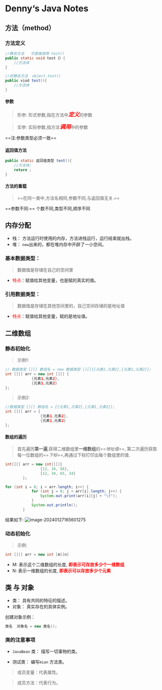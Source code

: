 # Denny‘s  Java Notes

## 方法（method）

### 方法定义

```java
//静态方法   可直接调用 test()
public static void test（）{
	//方法体
}
```



```java
//非静态方法  object.test()
public viod test(){
	//方法体
}

```



#### 参数

> 形参:  形式参数,指在方法中<font size=4 color=red>***定义***</font>的参数

> 实参:  实际参数,指方法<font color=red size=4>***调用***</font>中的参数

==注:参数类型必须一致==

#### 返回值方法

```java
public static 返回值类型 test(){
	//方法体;
	return ;
}
```

#### 方法的重载

> ==在同一类中,方法名相同,参数不同,与返回值无关.==

==参数不同:== 个数不同,类型不同,顺序不同

## 内存分配

- 栈： 方法运行时使用的内存，方法进栈运行，运行结束就出栈。
- 堆： `new`出来的，都在堆内存中开辟了一小空间。

### 基本数据类型：

> 数据值是存储在自己的空间里

- <font color =red>特点</font>：赋值给其他变量，也是赋的真实的值。

### 引用数据类型：

> 数据值是存储在其他空间里的，自己空间存储的是地址值

- <font color = red> 特点</font>：赋值给其他变量，赋的是地址值。

## 二维数组

### 静态初始化

> 示例1:

```java
// 数据类型 [][] 数组名 = new 数据类型 [][]{{元素1,元素2},{元素1,元素2}};
int [][] arr = new int [][] {
		    {元素1,元素2},
		    {元素1,元素2}
};
```

> 示例2:

```java
//数据类型 [][] 数组名 = {{元素1,元素2},{元素1,元素2}};
int [][] arr = {
			    {元素1,元素2},
                {元素1,元素2}
};
```

#### 数组的遍历

> 首先遍历**第一遍**,获得二维数组里**一维数组**的==*地址值*==, 第二次遍历获取每一位数组的==*下标*==,再通过下标打印出每个数组里的值.

```java
int[][] arr = new int[][]{
                {12, 34, 56},
                {12, 34, 65, 34}
        };

for (int i = 0; i < arr.length; i++) {
            for (int j = 0; j < arr[i].length; j++) {
                System.out.print(arr[i][j] + "\t");
            }
            System.out.println();
        }
```

结果如下: ![image-20240127165601275](https://cdn.jsdelivr.net/gh/Dennyyun/Study_Diary/images/image-20240127165601275.png)

### 动态初始化

> 示例: 

```java
int [][] arr = new int [m][n]
```

- M:	表示这个二维数组的长度, <font color = red>**即表示可存放多少个一维数组**</font>
- N:        表示一维数组的长度, <font color=red>**即表示可以存放多少个元素**</font>

## 类 与 对象

- 类： 具有共同的特征的描述。
- 对象： 真实存在的具体实例。

创建对象示例：

```java
类名  对象名 = new 类名(); 
```

### 类的注意事项

- `JavaBean` 类： 描写一切事物的类。

- 测试类： 编写`mian` 方法类。

> 成员变量：代表属性。

> 成员方法：代表行为。
